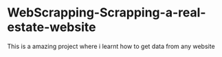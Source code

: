 # WebScrapping-Scrapping-a-real-estate-website
This is a amazing project where i learnt how to get data from any website
